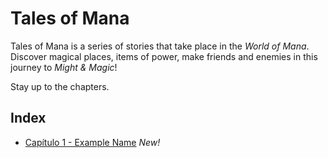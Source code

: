 # Tales of Mana

Tales of Mana is a series of stories that take place in the _World of Mana_.
Discover magical places, items of power, make friends and enemies in this journey to _Might & Magic_!

Stay up to the chapters.

## Index

- [Capítulo 1 - Example Name](https://www.google.com.br/) _New!_
